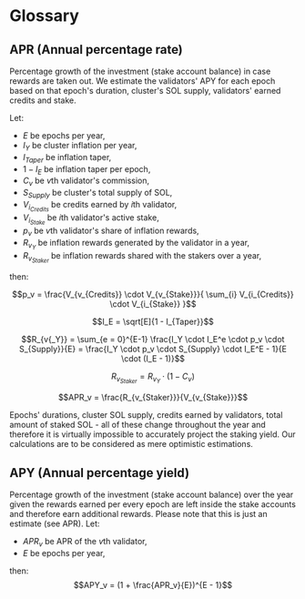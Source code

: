 # Glossary

## APR (Annual percentage rate)
Percentage growth of the investment (stake account balance) in case rewards are taken out. We estimate the validators' APY for each epoch based on that epoch's duration, cluster's SOL supply, validators' earned credits and stake.

Let:
- $E$ be epochs per year,
-  $I_Y$ be cluster inflation per year,
- $I_{Taper}$ be inflation taper,
- $1 - I_{E}$ be inflation taper per epoch,
- $C_v$ be $v$th validator's commission,
- $S_{Supply}$ be cluster's total supply of SOL,
- $V_{i_{Credits}}$ be credits earned by $i$th validator,
- $V_{i_{Stake}}$ be $i$th validator's active stake,
- $p_v$ be $v$th validator's share of inflation rewards,
- $R_{v{_Y}}$ be inflation rewards generated by the validator in a year,
- $R_{v_{Staker}}$ be inflation rewards shared with the stakers over a year,

then:

$$p_v = \frac{V_{v_{Credits}} \cdot V_{v_{Stake}}}{ \sum_{i} V_{i_{Credits}} \cdot V_{i_{Stake}} }$$

$$I_E = \sqrt[E]{1 - I_{Taper}}$$

$$R_{v{_Y}} = \sum_{e = 0}^{E-1} \frac{I_Y \cdot I_E^e \cdot p_v \cdot S_{Supply}}{E} = \frac{I_Y \cdot p_v \cdot S_{Supply} \cdot I_E^E - 1}{E \cdot (I_E - 1)}$$

$$R_{v_{Staker}} = R_{v{_Y}} \cdot (1 - C_v)$$

$$APR_v = \frac{R_{v_{Staker}}}{V_{v_{Stake}}}$$

Epochs' durations, cluster SOL supply, credits earned by validators, total amount of staked SOL - all of these change throughout the year and therefore it is virtually impossible to accurately project the staking yield. Our calculations are to be considered as mere optimistic estimations.

## APY (Annual percentage yield)
Percentage growth of the investment (stake account balance) over the year given the rewards earned per every epoch are left inside the stake accounts and therefore earn additional rewards. Please note that this is just an estimate (see APR).
Let:
- $APR_v$ be APR of the $v$th validator,
- $E$ be epochs per year,

then:
$$APY_v = (1 + \frac{APR_v}{E})^{E - 1}$$
